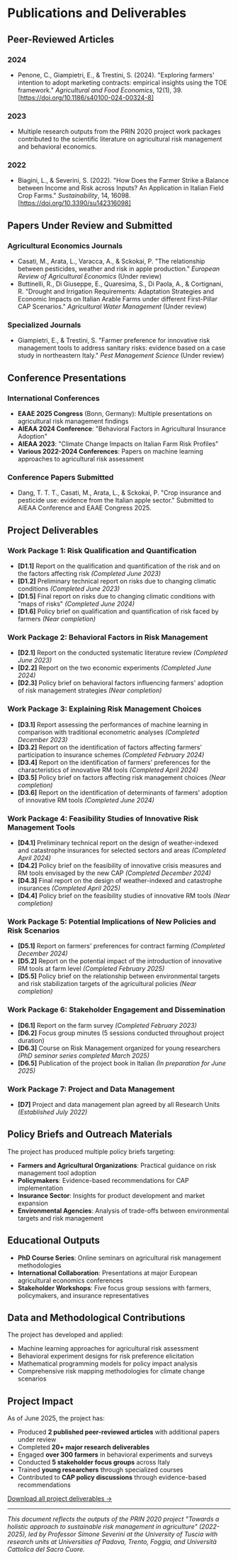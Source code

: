 # Publications and Deliverables

## Peer-Reviewed Articles

### 2024
- Penone, C., Giampietri, E., & Trestini, S. (2024). "Exploring farmers' intention to adopt marketing contracts: empirical insights using the TOE framework." *Agricultural and Food Economics*, 12(1), 39. [https://doi.org/10.1186/s40100-024-00324-8]

### 2023
- Multiple research outputs from the PRIN 2020 project work packages contributed to the scientific literature on agricultural risk management and behavioral economics.

### 2022
- Biagini, L., & Severini, S. (2022). "How Does the Farmer Strike a Balance between Income and Risk across Inputs? An Application in Italian Field Crop Farms." *Sustainability*, 14, 16098. [https://doi.org/10.3390/su142316098]

## Papers Under Review and Submitted

### Agricultural Economics Journals
- Casati, M., Arata, L., Varacca, A., & Sckokai, P. "The relationship between pesticides, weather and risk in apple production." *European Review of Agricultural Economics* (Under review)
- Buttinelli, R., Di Giuseppe, E., Quaresima, S., Di Paola, A., & Cortignani, R. "Drought and Irrigation Requirements: Adaptation Strategies and Economic Impacts on Italian Arable Farms under different First-Pillar CAP Scenarios." *Agricultural Water Management* (Under review)

### Specialized Journals
- Giampietri, E., & Trestini, S. "Farmer preference for innovative risk management tools to address sanitary risks: evidence based on a case study in northeastern Italy." *Pest Management Science* (Under review)

## Conference Presentations

### International Conferences
- **EAAE 2025 Congress** (Bonn, Germany): Multiple presentations on agricultural risk management findings
- **AIEAA 2024 Conference**: "Behavioral Factors in Agricultural Insurance Adoption"
- **AIEAA 2023**: "Climate Change Impacts on Italian Farm Risk Profiles"
- **Various 2022-2024 Conferences**: Papers on machine learning approaches to agricultural risk assessment

### Conference Papers Submitted
- Dang, T. T. T., Casati, M., Arata, L., & Sckokai, P. "Crop insurance and pesticide use: evidence from the Italian apple sector." Submitted to AIEAA Conference and EAAE Congress 2025.

## Project Deliverables

### Work Package 1: Risk Qualification and Quantification
- **[D1.1]** Report on the qualification and quantification of the risk and on the factors affecting risk *(Completed June 2023)*
- **[D1.2]** Preliminary technical report on risks due to changing climatic conditions *(Completed June 2023)*
- **[D1.5]** Final report on risks due to changing climatic conditions with "maps of risks" *(Completed June 2024)*
- **[D1.6]** Policy brief on qualification and quantification of risk faced by farmers *(Near completion)*

### Work Package 2: Behavioral Factors in Risk Management
- **[D2.1]** Report on the conducted systematic literature review *(Completed June 2023)*
- **[D2.2]** Report on the two economic experiments *(Completed June 2024)*
- **[D2.3]** Policy brief on behavioral factors influencing farmers' adoption of risk management strategies *(Near completion)*

### Work Package 3: Explaining Risk Management Choices
- **[D3.1]** Report assessing the performances of machine learning in comparison with traditional econometric analyses *(Completed December 2023)*
- **[D3.2]** Report on the identification of factors affecting farmers' participation to insurance schemes *(Completed February 2024)*
- **[D3.4]** Report on the identification of farmers' preferences for the characteristics of innovative RM tools *(Completed April 2024)*
- **[D3.5]** Policy brief on factors affecting risk management choices *(Near completion)*
- **[D3.6]** Report on the identification of determinants of farmers' adoption of innovative RM tools *(Completed June 2024)*

### Work Package 4: Feasibility Studies of Innovative Risk Management Tools
- **[D4.1]** Preliminary technical report on the design of weather-indexed and catastrophe insurances for selected sectors and areas *(Completed April 2024)*
- **[D4.2]** Policy brief on the feasibility of innovative crisis measures and RM tools envisaged by the new CAP *(Completed December 2024)*
- **[D4.3]** Final report on the design of weather-indexed and catastrophe insurances *(Completed April 2025)*
- **[D4.4]** Policy brief on the feasibility studies of innovative RM tools *(Near completion)*

### Work Package 5: Potential Implications of New Policies and Risk Scenarios
- **[D5.1]** Report on farmers' preferences for contract farming *(Completed December 2024)*
- **[D5.2]** Report on the potential impact of the introduction of innovative RM tools at farm level *(Completed February 2025)*
- **[D5.5]** Policy brief on the relationship between environmental targets and risk stabilization targets of the agricultural policies *(Near completion)*

### Work Package 6: Stakeholder Engagement and Dissemination
- **[D6.1]** Report on the farm survey *(Completed February 2023)*
- **[D6.2]** Focus group minutes (5 sessions conducted throughout project duration)
- **[D6.3]** Course on Risk Management organized for young researchers *(PhD seminar series completed March 2025)*
- **[D6.5]** Publication of the project book in Italian *(In preparation for June 2025)*

### Work Package 7: Project and Data Management
- **[D7]** Project and data management plan agreed by all Research Units *(Established July 2022)*

## Policy Briefs and Outreach Materials

The project has produced multiple policy briefs targeting:
- **Farmers and Agricultural Organizations**: Practical guidance on risk management tool adoption
- **Policymakers**: Evidence-based recommendations for CAP implementation
- **Insurance Sector**: Insights for product development and market expansion
- **Environmental Agencies**: Analysis of trade-offs between environmental targets and risk management

## Educational Outputs

- **PhD Course Series**: Online seminars on agricultural risk management methodologies
- **International Collaboration**: Presentations at major European agricultural economics conferences
- **Stakeholder Workshops**: Five focus group sessions with farmers, policymakers, and insurance representatives

## Data and Methodological Contributions

The project has developed and applied:
- Machine learning approaches for agricultural risk assessment
- Behavioral experiment designs for risk preference elicitation
- Mathematical programming models for policy impact analysis
- Comprehensive risk mapping methodologies for climate change scenarios

## Project Impact

As of June 2025, the project has:
- Produced **2 published peer-reviewed articles** with additional papers under review
- Completed **20+ major research deliverables**
- Engaged **over 300 farmers** in behavioral experiments and surveys
- Conducted **5 stakeholder focus groups** across Italy
- Trained **young researchers** through specialized courses
- Contributed to **CAP policy discussions** through evidence-based recommendations

[Download all project deliverables →](../resources/deliverables.md)

---

*This document reflects the outputs of the PRIN 2020 project "Towards a holistic approach to sustainable risk management in agriculture" (2022-2025), led by Professor Simone Severini at the University of Tuscia with research units at Universities of Padova, Trento, Foggia, and Università Cattolica del Sacro Cuore.*

